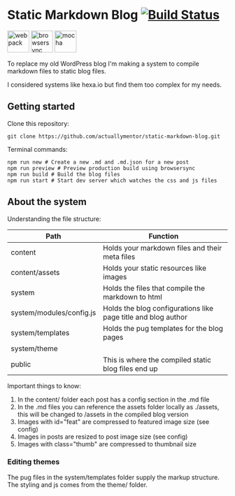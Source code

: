 # Static Markdown Blog [![Build Status](https://travis-ci.org/actuallymentor/static-markdown-blog.svg?branch=master)](https://travis-ci.org/actuallymentor/static-markdown-blog)

<img height="50px" alt="webpack" src="http://i.imgur.com/ZtANAeL.png" />
<img height="50px" alt="browsersync" src="http://i.imgur.com/L5peje9.png" />
<img height="50px" alt="mocha" src="http://i.imgur.com/yo9d9Qe.png" />

To replace my old WordPress blog I'm making a system to compile markdown files to static blog files.

I considered systems like hexa.io but find them too complex for my needs.

## Getting started

Clone this repository:

```shell
git clone https://github.com/actuallymentor/static-markdown-blog.git
```

Terminal commands:

```shell
npm run new # Create a new .md and .md.json for a new post
npm run preview # Preview production build using browsersync
npm run build # Build the blog files
npm run start # Start dev server which watches the css and js files
```

## About the system

Understanding the file structure:

| Path | Function |
| ------ | -------- |
| content | Holds your markdown files and their meta files
| content/assets | Holds your static resources like images
| system | Holds the files that compile the markdown to html
| system/modules/config.js | Holds the blog configurations like page title and blog author
| system/templates | Holds the pug templates for the blog pages
| system/theme
| public | This is where the compiled static blog files end up

Important things to know:

1. In the content/ folder each post has a config section in the .md file
2. In the .md files you can reference the assets folder locally as ./assets, this will be changed to /assets in the compiled blog version
3. Images with id="feat" are compressed to featured image size (see config)
4. Images in posts are resized to post image size (see config)
5. Images with class="thumb" are compressed to thumbnail size

### Editing themes

The pug files in the system/templates folder supply the markup structure. The styling and js comes from the theme/ folder.